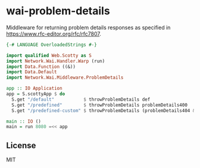 # wai-problem-details

Middleware for returning problem details responses as specified in
https://www.rfc-editor.org/rfc/rfc7807.

```haskell
{-# LANGUAGE OverloadedStrings #-}

import qualified Web.Scotty as S
import Network.Wai.Handler.Warp (run)
import Data.Function ((&))
import Data.Default
import Network.Wai.Middleware.ProblemDetails

app :: IO Application
app = S.scottyApp $ do
  S.get "/default"           $ throwProblemDetails def
  S.get "/predefined"        $ throwProblemDetails problemDetails400
  S.get "/predefined-custom" $ throwProblemDetails (problemDetails404 & setTitle "Ahooy!")

main :: IO ()
main = run 8080 =<< app
```

## License

MIT
